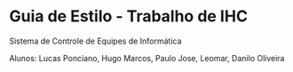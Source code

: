 # Guia de Estilo - Trabalho de IHC
Sistema de Controle de Equipes de Informática

Alunos: 
Lucas Ponciano, 
Hugo Marcos, 
Paulo Jose, 
Leomar, 
Danilo Oliveira
